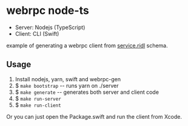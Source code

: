 webrpc node-ts
==============

* Server: Nodejs (TypeScript)
* Client: CLI (Swift)

example of generating a webrpc client from [service.ridl](./service.ridl) schema.

## Usage

1. Install nodejs, yarn, swift and webrpc-gen
1. $ `make bootstrap` -- runs yarn on ./server
1. $ `make generate` -- generates both server and client code
1. $ `make run-server`
1. $ `make run-client`

Or you can just open the Package.swift and run the client from Xcode.